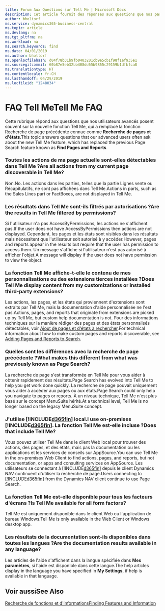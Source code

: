 ```yaml
---
title: Forum Aux Questions sur Tell Me | Microsoft Docs
description: Cet article fournit des réponses aux questions que nos partenaires et clients posent souvent sur Tell Me.
author: bholtorf
ms.service: dynamics365-business-central
ms.topic: article
ms.devlang: na
ms.tgt_pltfrm: na
ms.workload: na
ms.search.keywords: find
ms.date: 04/01/2019
ms.author: bholtorf
ms.openlocfilehash: d04f78b31b9fb0403201cb9e5cb1f98f1ef935e1
ms.sourcegitcommit: 60b87e5eb32bb408dd65b9855c29159b1dfbfca8
ms.translationtype: HT
ms.contentlocale: fr-CH
ms.lasthandoff: 04/29/2019
ms.locfileid: "1248034"
---
```

# <a name="tell-me-faq"></a><span data-ttu-id="9287b-103">FAQ Tell Me</span><span class="sxs-lookup"><span data-stu-id="9287b-103">Tell Me FAQ</span></span>
<span data-ttu-id="9287b-104">Cette rubrique répond aux questions que nos utilisateurs avancés posent souvent sur la nouvelle fonction Tell Me, qui a remplacé la fonction Recherche de page précédente connue comme **Recherche de pages et d'états**.</span><span class="sxs-lookup"><span data-stu-id="9287b-104">This topic answers questions that our advanced users often ask about the new Tell Me feature, which has replaced the previous Page Search feature known as **Find Pages and Reports**.</span></span>

### <a name="are-all-actions-from-my-current-page-discoverable-in-tell-me"></a><span data-ttu-id="9287b-105">Toutes les actions de ma page actuelle sont-elles détectables dans Tell Me ?</span><span class="sxs-lookup"><span data-stu-id="9287b-105">Are all actions from my current page discoverable in Tell Me?</span></span>
<span data-ttu-id="9287b-106">Non.</span><span class="sxs-lookup"><span data-stu-id="9287b-106">No.</span></span> <span data-ttu-id="9287b-107">Les actions dans les parties, telles que la partie Lignes vente ou Récapitulatifs, ne sont pas affichées dans Tell Me.</span><span class="sxs-lookup"><span data-stu-id="9287b-107">Actions in parts, such as the Sales Lines part or FactBoxes, are not displayed in Tell Me.</span></span>

### <a name="are-the-results-in-tell-me-filtered-by-permissions"></a><span data-ttu-id="9287b-108">Les résultats dans Tell Me sont-ils filtrés par autorisations ?</span><span class="sxs-lookup"><span data-stu-id="9287b-108">Are the results in Tell Me filtered by permissions?</span></span>
<span data-ttu-id="9287b-109">Si l'utilisateur n'a pas AccessByPermissions, les actions ne s'affichent pas.</span><span class="sxs-lookup"><span data-stu-id="9287b-109">If the user does not have AccessByPermissions then actions are not displayed.</span></span> <span data-ttu-id="9287b-110">Cependant, les pages et les états sont visibles dans les résultats mais nécessitent que l'utilisateur soit autorisé à y accéder.</span><span class="sxs-lookup"><span data-stu-id="9287b-110">However, pages and reports appear in the results but require that the user has permission to access them.</span></span> <span data-ttu-id="9287b-111">Un message s'affiche si l'utilisateur n'est pas autorisé à afficher l'objet.</span><span class="sxs-lookup"><span data-stu-id="9287b-111">A message will display if the user does not have permission to view the object.</span></span>

### <a name="does-tell-me-display-content-from-my-customizations-or-installed-third-party-extensions"></a><span data-ttu-id="9287b-112">La fonction Tell Me affiche-t-elle le contenu de mes personnalisations ou des extensions tierces installées ?</span><span class="sxs-lookup"><span data-stu-id="9287b-112">Does Tell Me display content from my customizations or installed third-party extensions?</span></span>
<span data-ttu-id="9287b-113">Les actions, les pages, et les états qui proviennent d'extensions sont extraits par Tell Me, mais la documentation d'aide personnalisée ne l'est pas.</span><span class="sxs-lookup"><span data-stu-id="9287b-113">Actions, pages, and reports that originate from extensions are picked up by Tell Me, but custom help documentation is not.</span></span> <span data-ttu-id="9287b-114">Pour des informations techniques sur la manière rédiger des pages et des états personnalisés détectables, voir [Ajout de pages et d'états à rechercher](/dynamics365/business-central/dev-itpro/developer/devenv-al-menusuite-functionality).</span><span class="sxs-lookup"><span data-stu-id="9287b-114">For technical information about how to make custom pages and reports discoverable, see [Adding Pages and Reports to Search](/dynamics365/business-central/dev-itpro/developer/devenv-al-menusuite-functionality).</span></span>

### <a name="what-makes-this-different-from-what-was-previously-known-as-page-search"></a><span data-ttu-id="9287b-115">Quelles sont les différences avec la recherche de page précédente ?</span><span class="sxs-lookup"><span data-stu-id="9287b-115">What makes this different from what was previously known as Page Search?</span></span>
<span data-ttu-id="9287b-116">La recherche de page s'est transformée en Tell Me pour vous aider à obtenir rapidement des résultats.</span><span class="sxs-lookup"><span data-stu-id="9287b-116">Page Search has evolved into Tell Me to help you get work done quickly.</span></span> <span data-ttu-id="9287b-117">La recherche de page pouvait uniquement vous aider à accéder aux pages ou aux états.</span><span class="sxs-lookup"><span data-stu-id="9287b-117">Page Search could only help you navigate to pages or reports.</span></span> <span data-ttu-id="9287b-118">À un niveau technique, Tell Me n'est plus basé sur le concept MenuSuite hérité.</span><span class="sxs-lookup"><span data-stu-id="9287b-118">At a technical level, Tell Me is no longer based on the legacy MenuSuite concept.</span></span>

### <a name="i-use-on-premises-included365finincludesd365finmdmd-does-that-include-tell-me"></a><span data-ttu-id="9287b-119">J'utilise [!INCLUDE[d365fin](includes/d365fin_md.md)] local.</span><span class="sxs-lookup"><span data-stu-id="9287b-119">I use on-premises [!INCLUDE[d365fin](includes/d365fin_md.md)].</span></span> <span data-ttu-id="9287b-120">La fonction Tell Me est-elle incluse ?</span><span class="sxs-lookup"><span data-stu-id="9287b-120">Does that include Tell Me?</span></span>
<span data-ttu-id="9287b-121">Vous pouvez utiliser Tell Me dans le client Web local pour trouver des actions, des pages, et des états, mais pas la documentation ou les applications et les services de conseils sur AppSource.</span><span class="sxs-lookup"><span data-stu-id="9287b-121">You can use Tell Me in the on-premises Web Client to find actions, pages, and reports, but not documentation, or apps and consulting services on AppSource.</span></span> <span data-ttu-id="9287b-122">Les utilisateurs se connectant à [!INCLUDE[d365fin](includes/d365fin_md.md)] depuis le client Dynamics NAV continuent d'utiliser la recherche de page.</span><span class="sxs-lookup"><span data-stu-id="9287b-122">Users connecting to [!INCLUDE[d365fin](includes/d365fin_md.md)] from the Dynamics NAV client continue to use Page Search.</span></span>

### <a name="is-tell-me-available-for-all-form-factors"></a><span data-ttu-id="9287b-123">La fonction Tell Me est-elle disponible pour tous les facteurs d'écrans ?</span><span class="sxs-lookup"><span data-stu-id="9287b-123">Is Tell Me available for all form factors?</span></span>
<span data-ttu-id="9287b-124">Tell Me est uniquement disponible dans le client Web ou l'application de bureau Windows.</span><span class="sxs-lookup"><span data-stu-id="9287b-124">Tell Me is only available in the Web Client or Windows desktop app.</span></span>

### <a name="are-the-documentation-results-available-in-any-language"></a><span data-ttu-id="9287b-125">Les résultats de la documentation sont-ils disponibles dans toutes les langues ?</span><span class="sxs-lookup"><span data-stu-id="9287b-125">Are the documentation results available in any language?</span></span>
<span data-ttu-id="9287b-126">Les articles de l'aide s'affichent dans la langue spécifiée dans **Mes paramètres**, si l'aide est disponible dans cette langue.</span><span class="sxs-lookup"><span data-stu-id="9287b-126">The help articles display in the language you have specified in **My Settings**, if help is available in that language.</span></span>

## <a name="see-also"></a><span data-ttu-id="9287b-127">Voir aussi</span><span class="sxs-lookup"><span data-stu-id="9287b-127">See Also</span></span>  
[<span data-ttu-id="9287b-128">Recherche de fonctions et d'informations</span><span class="sxs-lookup"><span data-stu-id="9287b-128">Finding Features and Information</span></span>](ui-search.md)

